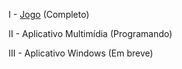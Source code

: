 I - [Jogo](https://www.google.com) (Completo)

II - Aplicativo Multimídia (Programando)

III - Aplicativo Windows (Em breve)
